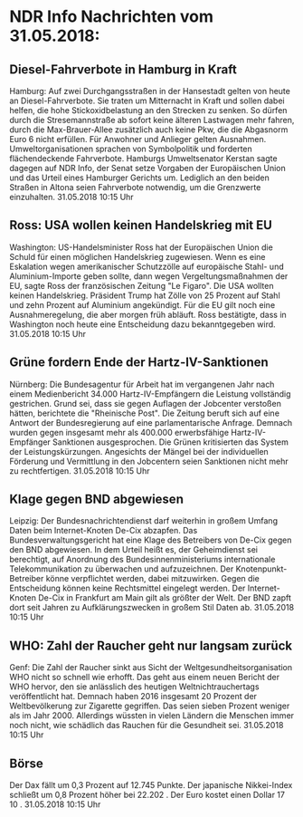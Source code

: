 # NDR Info Nachrichten vom 31.05.2018:


## Diesel-Fahrverbote in Hamburg in Kraft
Hamburg: Auf zwei Durchgangsstraßen in der Hansestadt gelten von heute an Diesel-Fahrverbote. Sie traten um Mitternacht in Kraft und sollen dabei helfen, die hohe Stickoxidbelastung an den Strecken zu senken. So dürfen durch die Stresemannstraße ab sofort keine älteren Lastwagen mehr fahren, durch die Max-Brauer-Allee zusätzlich auch keine Pkw, die die Abgasnorm Euro 6 nicht erfüllen. Für Anwohner und Anlieger gelten Ausnahmen. Umweltorganisationen sprachen von Symbolpolitik und forderten flächendeckende Fahrverbote. Hamburgs Umweltsenator Kerstan sagte dagegen auf NDR Info, der Senat setze Vorgaben der Europäischen Union und das Urteil eines Hamburger Gerichts um. Lediglich an den beiden Straßen in Altona seien Fahrverbote notwendig, um die Grenzwerte einzuhalten. 31.05.2018 10:15 Uhr 

## Ross: USA wollen keinen Handelskrieg mit EU
Washington: 	US-Handelsminister Ross hat der Europäischen Union die Schuld für einen möglichen Handelskrieg zugewiesen. Wenn es eine Eskalation wegen amerikanischer Schutzzölle auf europäische Stahl- und Aluminium-Importe geben sollte, dann wegen Vergeltungsmaßnahmen der EU, sagte Ross der französischen Zeitung "Le Figaro". Die USA wollten keinen Handelskrieg. Präsident Trump hat Zölle von 25 Prozent auf Stahl und zehn Prozent auf Aluminium angekündigt. Für die EU gilt noch eine Ausnahmeregelung, die aber morgen früh abläuft. Ross bestätigte, dass in Washington noch heute eine Entscheidung dazu bekanntgegeben wird. 31.05.2018 10:15 Uhr 

## Grüne fordern Ende der Hartz-IV-Sanktionen
Nürnberg:	Die Bundesagentur für Arbeit hat im vergangenen Jahr nach einem Medienbericht 34.000 Hartz-IV-Empfängern die Leistung vollständig gestrichen. Grund sei, dass sie gegen Auflagen der Jobcenter verstoßen hätten, berichtete die "Rheinische Post". Die Zeitung beruft sich auf eine Antwort der Bundesregierung auf eine parlamentarische Anfrage. Demnach wurden gegen insgesamt mehr als 400.000 erwerbsfähige Hartz-IV-Empfänger Sanktionen ausgesprochen. Die Grünen kritisierten das System der Leistungskürzungen. Angesichts der Mängel bei der individuellen Förderung und Vermittlung in den Jobcentern seien Sanktionen nicht mehr zu rechtfertigen. 31.05.2018 10:15 Uhr 

## Klage gegen BND abgewiesen
Leipzig: Der Bundesnachrichtendienst darf weiterhin in großem Umfang Daten beim Internet-Knoten De-Cix abzapfen. Das Bundesverwaltungsgericht hat eine Klage des Betreibers von De-Cix gegen den BND abgewiesen. In dem Urteil heißt es, der Geheimdienst sei berechtigt, auf Anordnung des Bundesinnenministeriums internationale Telekommunikation zu überwachen und aufzuzeichnen. Der Knotenpunkt-Betreiber könne verpflichtet werden, dabei mitzuwirken. Gegen die Entscheidung können keine Rechtsmittel eingelegt werden. Der Internet-Knoten De-Cix in Frankfurt am Main gilt als größter der Welt. Der BND zapft dort seit Jahren zu Aufklärungszwecken in großem Stil Daten ab. 31.05.2018 10:15 Uhr 

## WHO: Zahl der Raucher geht nur langsam zurück
Genf: Die Zahl der Raucher sinkt aus Sicht der Weltgesundheitsorganisation WHO nicht so schnell wie erhofft. Das geht aus einem neuen Bericht der WHO hervor, den sie anlässlich des heutigen Weltnichtrauchertags veröffentlicht hat. Demnach haben 2016 insgesamt 20 Prozent der Weltbevölkerung zur Zigarette gegriffen. Das seien sieben Prozent weniger als im Jahr 2000. Allerdings wüssten in vielen Ländern die Menschen immer noch nicht, wie schädlich das Rauchen für die Gesundheit sei. 31.05.2018 10:15 Uhr 

## Börse
Der Dax fällt um  0,3  Prozent auf  12.745  Punkte. Der japanische Nikkei-Index schließt um  0,8  Prozent höher bei  22.202 . Der Euro kostet einen Dollar  17 10 . 31.05.2018 10:15 Uhr 
